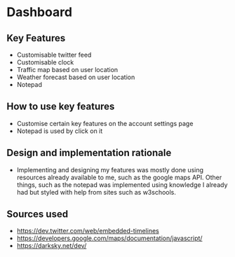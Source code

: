 # Dashboard

## Key Features
* Customisable twitter feed
* Customisable clock
* Traffic map based on user location
* Weather forecast based on user location
* Notepad

## How to use key features
* Customise certain key features on the account settings page
* Notepad is used by click on it

## Design and implementation rationale
* Implementing and designing my features was mostly done using resources already available to me, such as the google maps API. Other things, such as the notepad was implemented using knowledge I already had but styled with help from sites such as w3schools.

## Sources used
* https://dev.twitter.com/web/embedded-timelines
* https://developers.google.com/maps/documentation/javascript/
* https://darksky.net/dev/